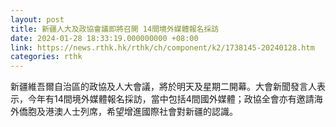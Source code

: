 ```yaml
---
layout: post
title: 新疆人大及政協會議即將召開 14間境外媒體報名採訪
date: 2024-01-28 18:33:19.000000000 +08:00
link: https://news.rthk.hk/rthk/ch/component/k2/1738145-20240128.htm
categories: rthk
---
```


新疆維吾爾自治區的政協及人大會議，將於明天及星期二開幕。大會新聞發言人表示，今年有14間境外媒體報名採訪，當中包括4間國外媒體；政協全會亦有邀請海外僑胞及港澳人士列席，希望增進國際社會對新疆的認識。
